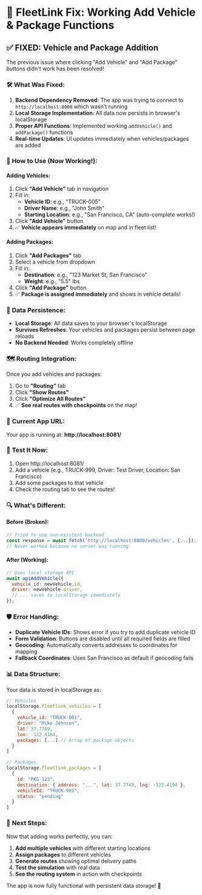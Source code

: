 # 🔧 FleetLink Fix: Working Add Vehicle & Package Functions

## ✅ **FIXED: Vehicle and Package Addition**

The previous issue where clicking "Add Vehicle" and "Add Package" buttons didn't work has been resolved! 

### 🛠 **What Was Fixed:**

1. **Backend Dependency Removed**: The app was trying to connect to `http://localhost:8000` which wasn't running
2. **Local Storage Implementation**: All data now persists in browser's localStorage
3. **Proper API Functions**: Implemented working `addVehicle()` and `addPackage()` functions
4. **Real-time Updates**: UI updates immediately when vehicles/packages are added

### 🎯 **How to Use (Now Working!):**

#### Adding Vehicles:
1. Click **"Add Vehicle"** tab in navigation
2. Fill in:
   - **Vehicle ID**: e.g., "TRUCK-005"  
   - **Driver Name**: e.g., "John Smith"
   - **Starting Location**: e.g., "San Francisco, CA" (auto-complete works!)
3. Click **"Add Vehicle"** button
4. ✅ **Vehicle appears immediately** on map and in fleet list!

#### Adding Packages:
1. Click **"Add Packages"** tab
2. Select a vehicle from dropdown
3. Fill in:
   - **Destination**: e.g., "123 Market St, San Francisco"
   - **Weight**: e.g., "5.5" lbs
4. Click **"Add Package"** button  
5. ✅ **Package is assigned immediately** and shows in vehicle details!

### 🔄 **Data Persistence:**

- **Local Storage**: All data saves to your browser's localStorage
- **Survives Refreshes**: Your vehicles and packages persist between page reloads
- **No Backend Needed**: Works completely offline

### 🗺️ **Routing Integration:**

Once you add vehicles and packages:
1. Go to **"Routing"** tab
2. Click **"Show Routes"** 
3. Click **"Optimize All Routes"**
4. ✅ **See real routes with checkpoints** on the map!

### 📱 **Current App URL:**
Your app is running at: **http://localhost:8081/**

### 🎉 **Test It Now:**

1. Open http://localhost:8081/
2. Add a vehicle (e.g., TRUCK-999, Driver: Test Driver, Location: San Francisco)
3. Add some packages to that vehicle
4. Check the routing tab to see the routes!

### 🔍 **What's Different:**

#### Before (Broken):
```javascript
// Tried to use non-existent backend
const response = await fetch('http://localhost:8000/vehicles', {...});
// Never worked because no server was running
```

#### After (Working):
```javascript
// Uses local storage API
await apiAddVehicle({
  vehicle_id: newVehicle.id,
  driver: newVehicle.driver,
  // ... saves to localStorage immediately
});
```

### 🛡️ **Error Handling:**

- **Duplicate Vehicle IDs**: Shows error if you try to add duplicate vehicle ID
- **Form Validation**: Buttons are disabled until all required fields are filled
- **Geocoding**: Automatically converts addresses to coordinates for mapping
- **Fallback Coordinates**: Uses San Francisco as default if geocoding fails

### 📊 **Data Structure:**

Your data is stored in localStorage as:
```javascript
// Vehicles
localStorage.fleetlink_vehicles = [
  {
    vehicle_id: "TRUCK-001",
    driver: "Mike Johnson", 
    lat: 37.7749,
    lon: -122.4194,
    packages: [...] // Array of package objects
  }
]

// Packages  
localStorage.fleetlink_packages = [
  {
    id: "PKG-123",
    destination: { address: "...", lat: 37.7749, lng: -122.4194 },
    vehicleId: "TRUCK-001",
    status: "pending"
  }
]
```

### 🚀 **Next Steps:**

Now that adding works perfectly, you can:
1. **Add multiple vehicles** with different starting locations
2. **Assign packages** to different vehicles  
3. **Generate routes** showing optimal delivery paths
4. **Test the simulation** with real data
5. **See the routing system** in action with checkpoints

The app is now fully functional with persistent data storage! 🎯